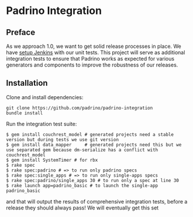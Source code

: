 # Padrino Integration

## Preface

As we approach 1.0, we want to get solid release processes in place. We have [setup Jenkins](http://jenkins.lipsiasoft.com) with our unit tests. This project will serve as additional integration tests to ensure that Padrino works as expected for various generators and components to improve the robustness of our releases.

## Installation

Clone and install dependencies:

```
git clone https://github.com/padrino/padrino-integration
bundle install
```

Run the integration test suite:

```
$ gem install couchrest_model # generated projects need a stable version but during tests we use git version
$ gem install data_mapper     # generated projects need this but we use separated gem because dm-serialize has a conflict with couchrest_model
$ gem install SystemTimer # for rbx
$ rake spec
$ rake spec:padrino # => to run only padrino specs
$ rake spec:single_apps # => to run only single-apps specs
$ rake spec:padrino/single_apps 30 # to run only a spec at line 30
$ rake launch app=padrino_basic # to launch the single-app padrino_basic
```

and that will output the results of comprehensive integration tests, before a release they should always pass! We will eventually get this set